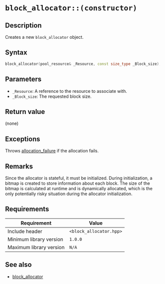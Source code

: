 # `block_allocator::(constructor)`

## Description

Creates a new `block_allocator` object.

## Syntax

```cpp
block_allocator(pool_resource& _Resource, const size_type _Block_size);
```

## Parameters

- `_Resource`: A reference to the resource to associate with.
- `_Block_size`: The requested block size.

## Return value

(none)

## Exceptions

Throws [allocation_failure](../exception/allocation_failure.md) if the allocation fails.

## Remarks

Since the allocator is stateful, it must be initialized. During initialization, a bitmap is created to store information about each block. The 
size of the bitmap is calculated at runtime and is dynamically allocated, which is the only potentially risky situation during the allocator 
initialization.

## Requirements

| Requirement             | Value                   |
|-------------------------|-------------------------|
| Include header          | `<block_allocator.hpp>` |
| Minimum library version | `1.0.0`                 |
| Maximum library version | `N/A`                   |

## See also

- [block_allocator](block_allocator.md)